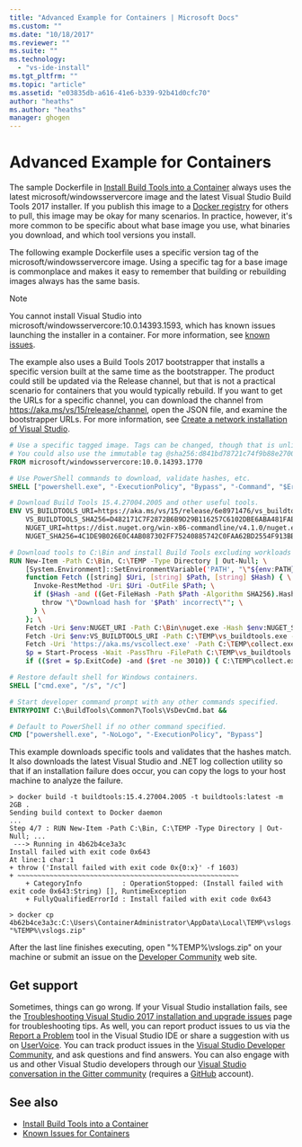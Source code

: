 ```yaml
---
title: "Advanced Example for Containers | Microsoft Docs"
ms.custom: ""
ms.date: "10/18/2017"
ms.reviewer: ""
ms.suite: ""
ms.technology:
  - "vs-ide-install"
ms.tgt_pltfrm: ""
ms.topic: "article"
ms.assetid: "e03835db-a616-41e6-b339-92b41d0cfc70"
author: "heaths"
ms.author: "heaths"
manager: ghogen
---
```


# Advanced Example for Containers

The sample Dockerfile in [Install Build Tools into a Container](build-tools-container.md) always uses the latest microsoft/windowsservercore image and the latest Visual Studio Build Tools 2017 installer. If you publish this image to a [Docker registry](https://azure.microsoft.com/services/container-registry) for others to pull, this image may be okay for many scenarios. In practice, however, it's more common to be specific about what base image you use, what binaries you download, and which tool versions you install.

The following example Dockerfile uses a specific version tag of the microsoft/windowsservercore image. Using a specific tag for a base image is commonplace and makes it easy to remember that building or rebuilding images always has the same basis.

> [!NOTE]
> You cannot install Visual Studio into microsoft/windowsservercore:10.0.14393.1593, which has known issues launching the installer in a container. For more information, see [known issues](build-tools-container-issues.md).

The example also uses a Build Tools 2017 bootstrapper that installs a specific version built at the same time as the bootstrapper. The product could still be updated via the Release channel, but that is not a practical scenario for containers that you would typically rebuild. If you want to get the URLs for a specific channel, you can download the channel from https://aka.ms/vs/15/release/channel, open the JSON file, and examine the bootstrapper URLs. For more information, see [Create a network installation of Visual Studio](create-a-network-installation-of-visual-studio.md).

```dockerfile
# Use a specific tagged image. Tags can be changed, though that is unlikely for most images.
# You could also use the immutable tag @sha256:d841bd78721c74f9b88e2700f5f3c2d66b54cb855b8acb4ab2c627a76a46301d
FROM microsoft/windowsservercore:10.0.14393.1770

# Use PowerShell commands to download, validate hashes, etc.
SHELL ["powershell.exe", "-ExecutionPolicy", "Bypass", "-Command", "$ErrorActionPreference='Stop'; $ProgressPreference='SilentlyContinue'; $VerbosePreference = 'Continue';"]

# Download Build Tools 15.4.27004.2005 and other useful tools.
ENV VS_BUILDTOOLS_URI=https://aka.ms/vs/15/release/6e8971476/vs_buildtools.exe \
    VS_BUILDTOOLS_SHA256=D482171C7F2872B6B9D29B116257C6102DBE6ABA481FAE4983659E7BF67C0F88 \
    NUGET_URI=https://dist.nuget.org/win-x86-commandline/v4.1.0/nuget.exe \
    NUGET_SHA256=4C1DE9B026E0C4AB087302FF75240885742C0FAA62BD2554F913BBE1F6CB63A0

# Download tools to C:\Bin and install Build Tools excluding workloads and components with known issues.
RUN New-Item -Path C:\Bin, C:\TEMP -Type Directory | Out-Null; \
    [System.Environment]::SetEnvironmentVariable('PATH', "\"${env:PATH};C:\Bin\"", 'Machine'); \
    function Fetch ([string] $Uri, [string] $Path, [string] $Hash) { \
      Invoke-RestMethod -Uri $Uri -OutFile $Path; \
      if ($Hash -and ((Get-FileHash -Path $Path -Algorithm SHA256).Hash -ne $Hash)) { \
        throw "\"Download hash for '$Path' incorrect\""; \
      } \
    }; \
    Fetch -Uri $env:NUGET_URI -Path C:\Bin\nuget.exe -Hash $env:NUGET_SHA256; \
    Fetch -Uri $env:VS_BUILDTOOLS_URI -Path C:\TEMP\vs_buildtools.exe -Hash $env:VS_BUILDTOOLS_SHA256; \
    Fetch -Uri 'https://aka.ms/vscollect.exe' -Path C:\TEMP\collect.exe; \
    $p = Start-Process -Wait -PassThru -FilePath C:\TEMP\vs_buildtools.exe -ArgumentList '--quiet --wait --norestart --nocache --installPath C:\BuildTools --all --remove Microsoft.VisualStudio.Component.Windows10SDK.10240 --remove Microsoft.VisualStudio.Component.Windows10SDK.10586 --remove Microsoft.VisualStudio.Component.Windows10SDK.14393 --remove Microsoft.VisualStudio.Component.Windows81SDK'; \
    if (($ret = $p.ExitCode) -and ($ret -ne 3010)) { C:\TEMP\collect.exe; throw ('Install failed with exit code 0x{0:x}' -f $ret) }

# Restore default shell for Windows containers.
SHELL ["cmd.exe", "/s", "/c"]

# Start developer command prompt with any other commands specified.
ENTRYPOINT C:\BuildTools\Common7\Tools\VsDevCmd.bat &&

# Default to PowerShell if no other command specified.
CMD ["powershell.exe", "-NoLogo", "-ExecutionPolicy", "Bypass"]
```

This example downloads specific tools and validates that the hashes match. It also downloads the latest Visual Studio and .NET log collection utility so that if an installation failure does occur, you can copy the logs to your host machine to analyze the failure.

```shell
> docker build -t buildtools:15.4.27004.2005 -t buildtools:latest -m 2GB .
Sending build context to Docker daemon
...
Step 4/7 : RUN New-Item -Path C:\Bin, C:\TEMP -Type Directory | Out-Null; ...
 ---> Running in 4b62b4ce3a3c
Install failed with exit code 0x643
At line:1 char:1
+ throw ('Install failed with exit code 0x{0:x}' -f 1603)
+ ~~~~~~~~~~~~~~~~~~~~~~~~~~~~~~~~~~~~~~~~~~~~~~~~~~~~~~~
    + CategoryInfo          : OperationStopped: (Install failed with exit code 0x643:String) [], RuntimeException
    + FullyQualifiedErrorId : Install failed with exit code 0x643

> docker cp 4b62b4ce3a3c:C:\Users\ContainerAdministrator\AppData\Local\TEMP\vslogs.zip "%TEMP%\vslogs.zip"
```

After the last line finishes executing, open "%TEMP%\vslogs.zip" on your machine or submit an issue on the [Developer Community](https://developercommunity.visualstudio.com) web site.

## Get support
Sometimes, things can go wrong. If your Visual Studio installation fails, see the [Troubleshooting Visual Studio 2017 installation and upgrade issues](troubleshooting-installation-issues.md) page for troubleshooting tips. As well, you can report product issues to us via the [Report a Problem](../ide/how-to-report-a-problem-with-visual-studio-2017.md) tool in the Visual Studio IDE or share a suggestion with us on [UserVoice](https://visualstudio.uservoice.com/forums/121579). You can track product issues in the [Visual Studio Developer Community](https://developercommunity.visualstudio.com/), and ask questions and find answers. You can also engage with us and other Visual Studio developers through our [Visual Studio conversation in the Gitter community](https://gitter.im/Microsoft/VisualStudio) (requires a [GitHub](https://github.com/) account).

## See also
* [Install Build Tools into a Container](build-tools-container.md)
* [Known Issues for Containers](build-tools-container-issues.md)
